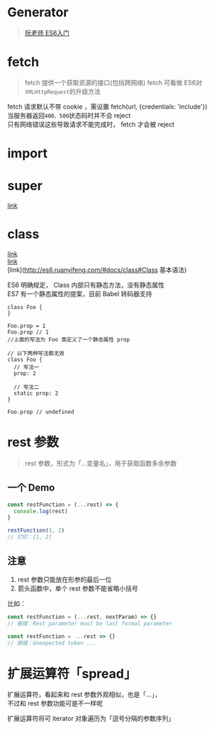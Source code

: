 # Generator

> [阮老师 ES6入门](http://es6.ruanyifeng.com/#docs/generator)

# fetch

> fetch 提供一个获取资源的接口(包括跨网络)
fetch 可看做 ES6对`XMLHttpRequest`的升级方法  

fetch 请求默认不带 cookie ，需设置 fetch(url, {credentials: 'include'})  
当服务器返回`400、500`状态码时并不会 reject  
只有网络错误这些导致请求不能完成时， fetch 才会被 reject

# import

# super

[link](https://developer.mozilla.org/en-US/docs/Web/JavaScript/Reference/Operators/super)

# class

[link](https://github.com/ruanyf/es6tutorial/blob/a5ed53c5399c14cfaea4ca7e97957b999fba4807/docs/class.md)  
[link](https://developer.mozilla.org/zh-CN/docs/Web/JavaScript/Reference/Classes)  
[link](http://es6.ruanyifeng.com/#docs/class#Class 基本语法)

ES6 明确规定， Class 内部只有静态方法，没有静态属性  
ES7 有一个静态属性的提案，目前 Babel 转码器支持

```JS
class Foo {
}

Foo.prop = 1
Foo.prop // 1
//上面的写法为 Foo 类定义了一个静态属性 prop

// 以下两种写法都无效
class Foo {
  // 写法一
  prop: 2

  // 写法二
  static prop: 2
}

Foo.prop // undefined
```

# rest 参数

> rest 参数，形式为「...变量名」，用于获取函数多余参数

## 一个 Demo

```javascript
const restFunction = (...rest) => {
  console.log(rest)
}

restFunction(1, 2)
// 打印：[1, 2]
```

## 注意

1. rest 参数只能放在形参的最后一位
1. 箭头函数中，单个 rest 参数不能省略小括号

比如：

```javascript
const restFunction = (...rest, nextParam) => {}
// 报错：Rest parameter must be last formal parameter

const restFunction = ...rest => {}
// 报错：Unexpected token ...
```

# 扩展运算符「spread」

扩展运算符，看起来和 rest 参数外观相似，也是「...」，  
不过和 rest 参数功能可是不一样呢

扩展运算符将可 iterator 对象遍历为「逗号分隔的参数序列」
